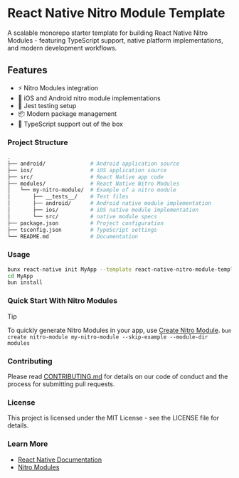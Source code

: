 # React Native Nitro Module Template

A scalable monorepo starter template for building React Native Nitro Modules - featuring TypeScript support, native platform implementations, and modern development workflows.

## Features

- ⚡️ Nitro Modules integration
- 📱 iOS and Android nitro module implementations
- 🧪 Jest testing setup
- 📦 Modern package management
- 🚀 TypeScript support out of the box

### Project Structure

```bash
.
├── android/              # Android application source
├── ios/                  # iOS application source
├── src/                  # React Native app code
├── modules/              # React Native Nitro Modules
│   └── my-nitro-module/  # Example of a nitro module
│       ├── __tests__/    # Test files
│       ├── android/      # Android native module implementation
│       ├── ios/          # iOS native module implementation
│       └── src/          # native module specs
├── package.json          # Project configuration
├── tsconfig.json         # TypeScript settings
└── README.md             # Documentation
```

### Usage

```bash
bunx react-native init MyApp --template react-native-nitro-module-template
cd MyApp
bun install
```

### Quick Start With Nitro Modules

> [!TIP]
> To quickly generate Nitro Modules in your app, use [Create Nitro Module](https://github.com/patrickkabwe/create-nitro-module).
> `bun create nitro-module my-nitro-module --skip-example --module-dir modules`

### Contributing

Please read [CONTRIBUTING.md](CONTRIBUTING.md) for details on our code of conduct and the process for submitting pull requests.

### License

This project is licensed under the MIT License - see the LICENSE file for details.

### Learn More

- [React Native Documentation](https://reactnative.com)
- [Nitro Modules](https://nitro.margelo.com)
